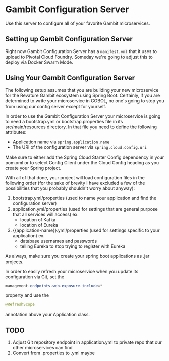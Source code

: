 # Gambit Configuration Server

Use this server to configure all of your favorite Gambit microservices.

## Setting up Gambit Configuration Server

Right now Gambit Configuration Server has a `manifest.yml` that it uses to
upload to Pivotal Cloud Foundry. Someday we're going to adjust this to deploy
via Docker Swarm Mode.

## Using Your Gambit Configuration Server

The following setup assumes that you are building your new microservice for
the Revature Gambit ecosystem using Spring Boot. Certainly, if you are
determined to write your microservice in COBOL, no one's going to stop you
from using our config server except for yourself.

In order to use the Gambit Configuration Server your microservice is going to
need a bootstrap.yml or bootstrap.properties file in its src/main/resources
directory. In that file you need to define the following attributes:

* Application name via `spring.application.name`
* The URI of the configuration server via `spring.cloud.config.uri`

Make sure to either add the Spring Cloud Starter Config dependency in your
pom.xml or to select Config Client under the Cloud Config heading as you create
your Spring project.

With all of that done, your project will load configuration files in the
following order (for the sake of brevity I have excluded a few of the
possibilities that you probably shouldn't worry about anyway):

1. bootstrap.yml/properties (used to name your application and find the
configuration server)
2. application.yml/properties (used for settings that are general purpose that
all services will access) ex.
    * location of Kafka
    * location of Eureka
3. {{application-name}}.yml/properties (used for settings specific to your
application) ex.
    * database usernames and passwords
    * telling Eureka to stop trying to register with Eureka

As always, make sure you create your spring boot applications as .jar projects.

In order to easily refresh your microservice when you update its configuration
via Git, set the

```Java
management.endpoints.web.exposure.include=*
```

property and use the

```Java
@RefreshScope
```

annotation above your Application class.

## TODO

1. Adjust Git repository endpoint in application.yml to private repo that our
other microservices can find
2. Convert from .properties to .yml maybe
